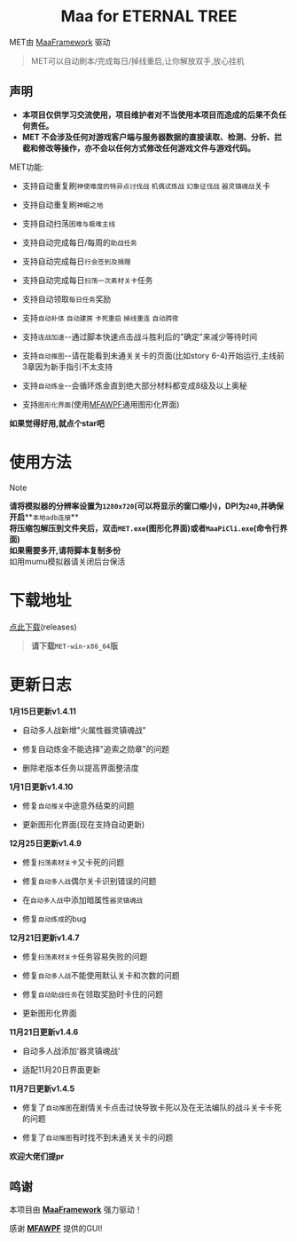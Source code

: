 <!-- markdownlint-disable MD033 MD041 -->
<p align="center">
</p>

<div align="center">

# Maa for ETERNAL TREE

</div>

MET由 [MaaFramework](https://github.com/MaaXYZ/MaaFramework) 驱动

>MET可以自动刷本/完成每日/掉线重启,让你解放双手,放心挂机

## 声明
 - **本项目仅供学习交流使用，项目维护者对不当使用本项目而造成的后果不负任何责任。**
 - **MET 不会涉及任何对游戏客户端与服务器数据的直接读取、检测、分析、拦截和修改等操作，亦不会以任何方式修改任何游戏文件与游戏代码。**

MET功能:

 - 支持自动重复刷`神使难度的特异点讨伐战` `机偶试炼战` `幻象征伐战` `器灵镇魂战`关卡

 - 支持自动重复刷`神眠之地`

 - 支持自动扫荡`困难与极难主线`

 - 支持自动完成每日/每周的`助战任务`

 - 支持自动完成每日`行会签到及捐赠`

 - 支持自动完成每日`扫荡一次素材关卡`任务

 - 支持自动领取`每日任务`奖励

 - 支持`自动补体` `自动建房` `卡死重启` `掉线重连` `自动跨夜`

 - 支持`连战加速`--通过脚本快速点击战斗胜利后的"确定"来减少等待时间

 - 支持`自动推图`--请在能看到未通关关卡的页面(比如story 6-4)开始运行,主线前3章因为新手指引不太支持

 - 支持`自动炼金`--会循环炼金直到绝大部分材料都变成8级及以上奥秘

 - 支持`图形化界面`(使用[MFAWPF](https://github.com/SweetSmellFox/MFAWPF)通用图形化界面)

 **如果觉得好用,就点个star吧**

# 使用方法
>[!NOTE]
>**请将模拟器的分辨率设置为`1280x720`(可以将显示的窗口缩小)，DPI为`240`,并确保开启****`本地adb连接`**\
>**将压缩包解压到文件夹后，双击`MET.exe`(图形化界面)或者`MaaPiCli.exe`(命令行界面)**\
>**如果需要多开,请将脚本复制多份**\
>如用mumu模拟器请关闭后台保活


# 下载地址
[点此下载](https://github.com/shanchuan001/MET/releases)(releases)
>**请下载`MET-win-x86_64`版**


# 更新日志

**1月15日更新v1.4.11**

 - 自动多人战新增"火属性器灵镇魂战"
  
 - 修复自动炼金不能选择"追索之勋章"的问题
 
 - 删除老版本任务以提高界面整洁度

**1月1日更新v1.4.10**

 - 修复`自动推关`中途意外结束的问题

 - 更新图形化界面(现在支持自动更新)

**12月25日更新v1.4.9**

 - 修复`扫荡素材关卡`又卡死的问题

 - 修复`自动多人战`偶尔关卡识别错误的问题

 - 在`自动多人战`中添加暗属性`器灵镇魂战`

 - 修复`自动炼成`的bug
      
**12月21日更新v1.4.7**

 - 修复`扫荡素材关卡`任务容易失败的问题
 
 - 修复`自动多人战`不能使用默认关卡和次数的问题

 - 修复`自动助战任务`在领取奖励时卡住的问题

 - 更新图形化界面

**11月21日更新v1.4.6**

 - 自动多人战添加'器灵镇魂战'
 
 - 适配11月20日界面更新

**11月7日更新v1.4.5**

 - 修复了`自动推图`在剧情关卡点击过快导致卡死以及在无法编队的战斗关卡卡死的问题

 - 修复了`自动推图`有时找不到未通关关卡的问题

  **欢迎大佬们提pr**

## 鸣谢

本项目由 **[MaaFramework](https://github.com/MaaXYZ/MaaFramework)** 强力驱动！
 
感谢 **[MFAWPF](https://github.com/SweetSmellFox/MFAWPF)** 提供的GUI!


